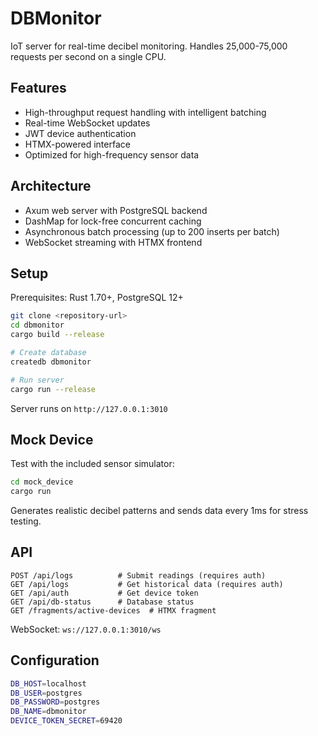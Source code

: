 # DBMonitor

IoT server for real-time decibel monitoring. Handles 25,000-75,000 requests per second on a single CPU.

## Features

- High-throughput request handling with intelligent batching
- Real-time WebSocket updates
- JWT device authentication
- HTMX-powered interface
- Optimized for high-frequency sensor data

## Architecture

- Axum web server with PostgreSQL backend
- DashMap for lock-free concurrent caching
- Asynchronous batch processing (up to 200 inserts per batch)
- WebSocket streaming with HTMX frontend

## Setup

Prerequisites: Rust 1.70+, PostgreSQL 12+

```bash
git clone <repository-url>
cd dbmonitor
cargo build --release

# Create database
createdb dbmonitor

# Run server
cargo run --release
```

Server runs on `http://127.0.0.1:3010`

## Mock Device

Test with the included sensor simulator:

```bash
cd mock_device
cargo run
```

Generates realistic decibel patterns and sends data every 1ms for stress testing.

## API

```http
POST /api/logs          # Submit readings (requires auth)
GET /api/logs           # Get historical data (requires auth)
GET /api/auth           # Get device token
GET /api/db-status      # Database status
GET /fragments/active-devices  # HTMX fragment
```

WebSocket: `ws://127.0.0.1:3010/ws`

## Configuration

```bash
DB_HOST=localhost
DB_USER=postgres  
DB_PASSWORD=postgres
DB_NAME=dbmonitor
DEVICE_TOKEN_SECRET=69420
``` 